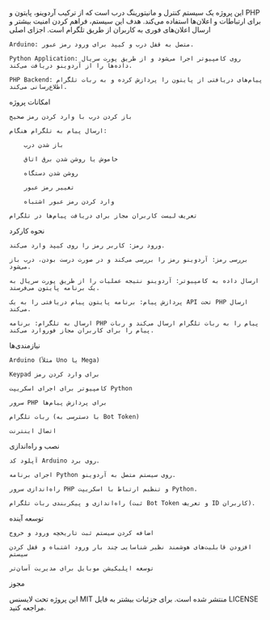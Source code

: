 این پروژه یک سیستم کنترل و مانیتورینگ درب است که از ترکیب آردوینو، پایتون و PHP برای ارتباطات و اعلان‌ها استفاده می‌کند. هدف این سیستم، فراهم کردن امنیت بیشتر و ارسال اعلان‌های فوری به کاربران از طریق تلگرام است.
اجزای اصلی

    Arduino: متصل به قفل درب و کیپد برای ورود رمز عبور.

    Python Application: روی کامپیوتر اجرا می‌شود و از طریق پورت سریال داده‌ها را از آردوینو دریافت می‌کند.

    PHP Backend: پیام‌های دریافتی از پایتون را پردازش کرده و به ربات تلگرام اطلاع‌رسانی می‌کند.

امکانات پروژه

    باز کردن درب با وارد کردن رمز صحیح

    ارسال پیام به تلگرام هنگام:

        باز شدن درب

        خاموش یا روشن شدن برق اتاق

        روشن شدن دستگاه

        تغییر رمز عبور

        وارد کردن رمز عبور اشتباه

    تعریف لیست کاربران مجاز برای دریافت پیام‌ها در تلگرام

نحوه کارکرد

    ورود رمز: کاربر رمز را روی کیپد وارد می‌کند.

    بررسی رمز: آردوینو رمز را بررسی می‌کند و در صورت درست بودن، درب باز می‌شود.

    ارسال داده به کامپیوتر: آردوینو نتیجه عملیات را از طریق پورت سریال به یک برنامه پایتون می‌فرستد.

    پردازش پیام: برنامه پایتون پیام دریافتی را به یک API تحت PHP ارسال می‌کند.

    ارسال به تلگرام: برنامه PHP پیام را به ربات تلگرام ارسال می‌کند و ربات پیام را برای کاربران مجاز فوروارد می‌کند.

نیازمندی‌ها

    Arduino (مثلاً Uno یا Mega)

    Keypad برای وارد کردن رمز

    کامپیوتر برای اجرای اسکریپت Python

    سرور PHP برای پردازش پیام‌ها

    ربات تلگرام (با دسترسی به Bot Token)

    اتصال اینترنت

نصب و راه‌اندازی

    آپلود کد Arduino روی برد.

    اجرای برنامه Python روی سیستم متصل به آردوینو.

    راه‌اندازی سرور PHP و تنظیم ارتباط با اسکریپت Python.

    راه‌اندازی و پیکربندی ربات تلگرام (ثبت Bot Token و تعریف ID کاربران).

توسعه آینده

    اضافه کردن سیستم ثبت تاریخچه ورود و خروج

    افزودن قابلیت‌های هوشمند نظیر شناسایی چند بار ورود اشتباه و قفل کردن سیستم

    توسعه اپلیکیشن موبایل برای مدیریت آسان‌تر

مجوز

این پروژه تحت لایسنس MIT منتشر شده است. برای جزئیات بیشتر به فایل LICENSE مراجعه کنید.
